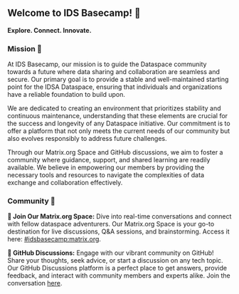 ## Welcome to IDS Basecamp! 🖖

**Explore. Connect. Innovate.**

### Mission 🚀

At IDS Basecamp, our mission is to guide the Dataspace community towards a future where data sharing and collaboration are seamless and secure. Our primary goal is to provide a stable and well-maintained starting point for the IDSA Dataspace, ensuring that individuals and organizations have a reliable foundation to build upon.

We are dedicated to creating an environment that prioritizes stability and continuous maintenance, understanding that these elements are crucial for the success and longevity of any Dataspace initiative. Our commitment is to offer a platform that not only meets the current needs of our community but also evolves responsibly to address future challenges.

Through our Matrix.org Space and GitHub discussions, we aim to foster a community where guidance, support, and shared learning are readily available. We believe in empowering our members by providing the necessary tools and resources to navigate the complexities of data exchange and collaboration effectively.

### Community 🎤

**🔗 Join Our Matrix.org Space:** Dive into real-time conversations and connect with fellow dataspace adventurers. Our Matrix.org Space is your go-to destination for live discussions, Q&A sessions, and brainstorming. Access it here: [#idsbasecamp:matrix.org](https://matrix.to/#/#idsbasecamp:matrix.org).

**💬 GitHub Discussions:** Engage with our vibrant community on GitHub! Share your thoughts, seek advice, or start a discussion on any tech topic. Our GitHub Discussions platform is a perfect place to get answers, provide feedback, and interact with community members and experts alike. Join the conversation [here](https://github.com/orgs/ids-basecamp/discussions).
